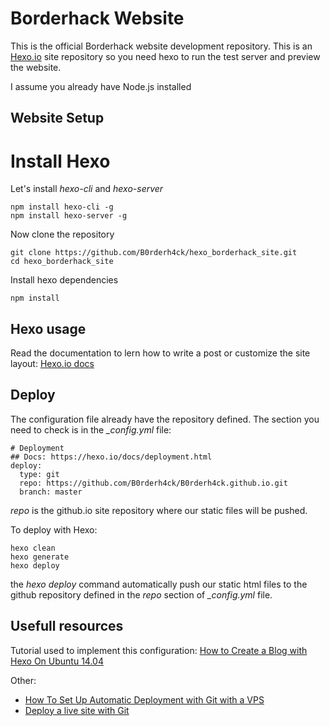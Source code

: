 Borderhack Website
==================

This is the official Borderhack website development repository. 
This is an [Hexo.io](https://hexo.io/) site repository so you need hexo to run the test server and preview the website. 

I assume you already have Node.js installed


Website Setup
-------------

# Install Hexo

Let's install _hexo-cli_ and _hexo-server_

	npm install hexo-cli -g
	npm install hexo-server -g 

Now clone the repository

	git clone https://github.com/B0rderh4ck/hexo_borderhack_site.git
	cd hexo_borderhack_site

Install hexo dependencies

	npm install


Hexo usage
----------

Read the documentation to lern how to write a post or customize the site layout: [Hexo.io docs](https://hexo.io/docs/index.html)



Deploy
------

The configuration file already have the repository defined. The section you need to check is in the *_config.yml*  file:

	# Deployment
	## Docs: https://hexo.io/docs/deployment.html
	deploy:
	  type: git
	  repo: https://github.com/B0rderh4ck/B0rderh4ck.github.io.git
	  branch: master

_repo_ is the github.io site repository where our static files will be pushed.

To deploy with Hexo:

	hexo clean
	hexo generate
	hexo deploy

the _hexo deploy_ command automatically push our static html files to the github repository defined in the _repo_ section of *_config.yml* file.

Usefull resources
-----------------

Tutorial used to implement this configuration: [How to Create a Blog with Hexo On Ubuntu 14.04](https://www.digitalocean.com/community/tutorials/how-to-create-a-blog-with-hexo-on-ubuntu-14-04)

Other:

-	[How To Set Up Automatic Deployment with Git with a VPS](https://www.digitalocean.com/community/tutorials/how-to-set-up-automatic-deployment-with-git-with-a-vps)
- 	[Deploy a live site with Git](https://www.gadgetdaily.xyz/create-a-background-changing-scroll-effect/)





